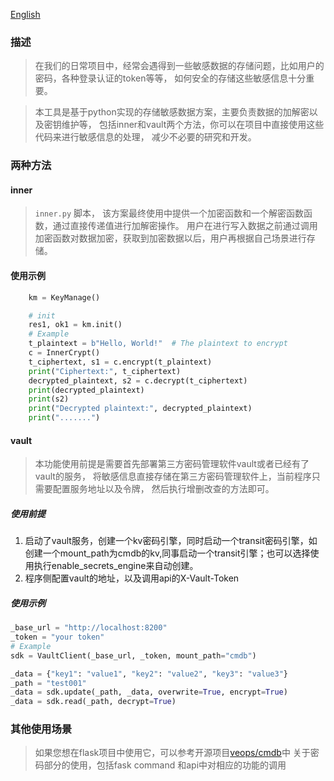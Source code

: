 [English](README_en.md)
### 描述
> 在我们的日常项目中，经常会遇得到一些敏感数据的存储问题，比如用户的密码，各种登录认证的token等等，
> 如何安全的存储这些敏感信息十分重要。

> 本工具是基于python实现的存储敏感数据方案，主要负责数据的加解密以及密钥维护等，
> 包括inner和vault两个方法，你可以在项目中直接使用这些代码来进行敏感信息的处理，
> 减少不必要的研究和开发。

### 两种方法
#### inner
> `inner.py` 脚本， 该方案最终使用中提供一个加密函数和一个解密函数函数，通过直接传递值进行加解密操作。
> 用户在进行写入数据之前通过调用加密函数对数据加密，获取到加密数据以后，用户再根据自己场景进行存储。

#### 使用示例
```python
    km = KeyManage()

    # init
    res1, ok1 = km.init()
    # Example
    t_plaintext = b"Hello, World!"  # The plaintext to encrypt
    c = InnerCrypt()
    t_ciphertext, s1 = c.encrypt(t_plaintext)
    print("Ciphertext:", t_ciphertext)
    decrypted_plaintext, s2 = c.decrypt(t_ciphertext)
    print(decrypted_plaintext)
    print(s2)
    print("Decrypted plaintext:", decrypted_plaintext)
    print(".......")
```

#### vault
> 本功能使用前提是需要首先部署第三方密码管理软件vault或者已经有了vault的服务，
> 将敏感信息直接存储在第三方密码管理软件上，当前程序只需要配置服务地址以及令牌，
> 然后执行增删改查的方法即可。

##### 使用前提
1. 启动了vault服务，创建一个kv密码引擎，同时启动一个transit密码引擎，如创建一个mount_path为cmdb的kv,同事启动一个transit引擎；也可以选择使用执行enable_secrets_engine来自动创建。
2. 程序侧配置vault的地址，以及调用api的X-Vault-Token

##### 使用示例
```python
_base_url = "http://localhost:8200"
_token = "your token"
# Example
sdk = VaultClient(_base_url, _token, mount_path="cmdb")

_data = {"key1": "value1", "key2": "value2", "key3": "value3"}
_path = "test001"
_data = sdk.update(_path, _data, overwrite=True, encrypt=True)
_data = sdk.read(_path, decrypt=True)
```

### 其他使用场景
> 如果您想在flask项目中使用它，可以参考开源项目[veops/cmdb](http://github.com/veops/cmdb)中
> 关于密码部分的使用，包括fask command 和api中对相应的功能的调用
